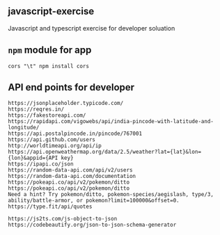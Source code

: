 ## javascript-exercise

Javascript and typescript exercise for developer soluation

## `npm` module for app

`cors "\t" npm install cors` <br>

## API end points for developer

`https://jsonplaceholder.typicode.com/` <br>
`https://reqres.in/` <br>
`https://fakestoreapi.com/`<br>
`https://rapidapi.com/vigowebs/api/india-pincode-with-latitude-and-longitude/` <br>
`https://api.postalpincode.in/pincode/767001` <br>
`https://api.github.com/users`<br>
`http://worldtimeapi.org/api/ip`<br>
`https://api.openweathermap.org/data/2.5/weather?lat={lat}&lon={lon}&appid={API key}`<br>
`https://ipapi.co/json`<br>
`https://random-data-api.com/api/v2/users`<br>
`https://random-data-api.com/documentation`<br>
`https://pokeapi.co/api/v2/pokemon/ditto`<br>
`https://pokeapi.co/api/v2/pokemon/ditto` <br>
`Need a hint? Try pokemon/ditto, pokemon-species/aegislash, type/3, ability/battle-armor, or pokemon?limit=100000&offset=0.` <br>
`https://type.fit/api/quotes`<br>

`https://js2ts.com/js-object-to-json` <br>
`https://codebeautify.org/json-to-json-schema-generator` <br>
